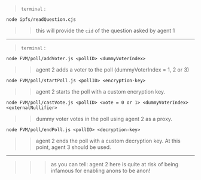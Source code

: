 > `terminal` :

```
node ipfs/readQuestion.cjs
```

> >  this will provide the `cid` of the question asked by agent 1

-----

> `terminal` :

```
node FVM/poll/addVoter.js <pollID> <dummyVoterIndex>
```

> > agent 2 adds a voter to the poll (dummyVoterIndex = 1, 2 or 3)

```
node FVM/poll/startPoll.js <pollID> <encryption-key>
```

> > agent 2 starts the poll with a custom encryption key. 

```
node FVM/poll/castVote.js <pollID> <vote = 0 or 1> <dummyVoterIndex> <externalNullifier>
```

> > dummy voter votes in the poll using agent 2 as a proxy. 

```
node FVM/poll/endPoll.js <pollID> <decryption-key>
```

> > agent 2 ends the poll with a custom decryption key. At this point, agent 3 should be used.

-----

> > > as you can tell: agent 2 here is quite at risk of being infamous for enabling anons to be anon!